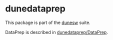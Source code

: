 # dunedataprep

This package is part of the [dunesw](https://github.com/DUNE/dunesw/wiki) suite.

DataPrep is described in [dunedataprep/DataPrep](dunedataprep/DataPrep).
